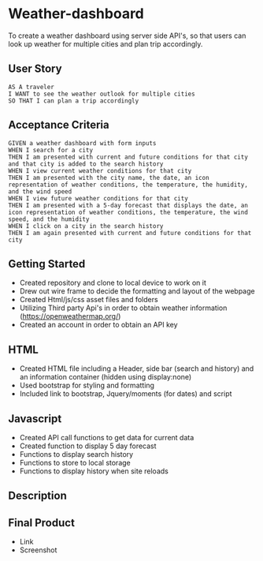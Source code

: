 # Weather-dashboard
To create a weather dashboard using server side API's, so that users can look up weather for multiple cities and plan trip accordingly.

## User Story

```
AS A traveler
I WANT to see the weather outlook for multiple cities
SO THAT I can plan a trip accordingly
```

## Acceptance Criteria

```
GIVEN a weather dashboard with form inputs
WHEN I search for a city
THEN I am presented with current and future conditions for that city and that city is added to the search history
WHEN I view current weather conditions for that city
THEN I am presented with the city name, the date, an icon representation of weather conditions, the temperature, the humidity, and the wind speed
WHEN I view future weather conditions for that city
THEN I am presented with a 5-day forecast that displays the date, an icon representation of weather conditions, the temperature, the wind speed, and the humidity
WHEN I click on a city in the search history
THEN I am again presented with current and future conditions for that city
```

## Getting Started
- Created repository and clone to local device to work on it
- Drew out wire frame to decide the formatting and layout of the webpage
- Created Html/js/css asset files and folders
- Utilizing Third party Api's in order to obtain weather information (https://openweathermap.org/)
- Created an account in order to obtain an API key 

## HTML 
- Created HTML file including a Header, side bar (search and history) and an information container (hidden using display:none)
- Used bootstrap for styling and formatting 
- Included link to bootstrap, Jquery/moments (for dates) and script

## Javascript
- Created API call functions to get data for current data
- Created function to display 5 day forecast
- Functions to display search history
- Functions to store to local storage
- Functions to display history when site reloads

## Description

## Final Product

- Link
- Screenshot



